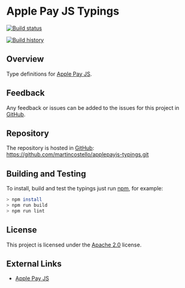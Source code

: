 # Apple Pay JS Typings

[![Build status](https://travis-ci.org/martincostello/applepayjs-typings.svg?branch=master)](https://travis-ci.org/martincostello/applepayjs-typings)

[![Build history](https://buildstats.info/travisci/chart/martincostello/applepayjs-typings?branch=master&includeBuildsFromPullRequest=false)](https://travis-ci.org/martincostello/applepayjs-typings)

## Overview

Type definitions for [Apple Pay JS](https://developer.apple.com/reference/applepayjs/).

## Feedback

Any feedback or issues can be added to the issues for this project in [GitHub](https://github.com/martincostello/applepayjs-typings/issues).

## Repository

The repository is hosted in [GitHub](https://github.com/martincostello/applepayjs-typings): https://github.com/martincostello/applepayjs-typings.git

## Building and Testing

To install, build and test the typings just run [npm](https://www.npmjs.com/), for example:

```sh
> npm install
> npm run build
> npm run lint
```

## License

This project is licensed under the [Apache 2.0](http://www.apache.org/licenses/LICENSE-2.0.txt) license.

## External Links

  * [Apple Pay JS](https://developer.apple.com/reference/applepayjs)
